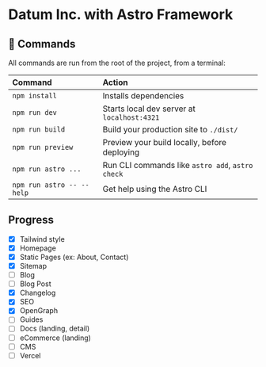 # Datum Inc. with Astro Framework


## 🧞 Commands

All commands are run from the root of the project, from a terminal:

| Command                   | Action                                           |
| :------------------------ | :----------------------------------------------- |
| `npm install`             | Installs dependencies                            |
| `npm run dev`             | Starts local dev server at `localhost:4321`      |
| `npm run build`           | Build your production site to `./dist/`          |
| `npm run preview`         | Preview your build locally, before deploying     |
| `npm run astro ...`       | Run CLI commands like `astro add`, `astro check` |
| `npm run astro -- --help` | Get help using the Astro CLI                     |


## Progress

- [x] Tailwind style
- [x] Homepage
- [x] Static Pages (ex: About, Contact)
- [x] Sitemap
- [ ] Blog
- [ ] Blog Post
- [x] Changelog
- [x] SEO
- [x] OpenGraph
- [ ] Guides
- [ ] Docs (landing, detail)
- [ ] eCommerce (landing)
- [ ] CMS
- [ ] Vercel
